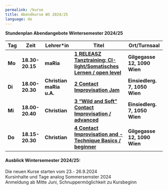```yaml
---
permalink: /kurse
title: Abendkurse WS 2024/25
language: de
---
```

**Stundenplan Abendangebote Wintersemester 2024/25**

| Tag    | Zeit            | Lehrer*in                | Titel                                                                       | Ort/Turnsaal                  |
| ------ | --------------- | ------------------------ | --------------------------------------------------------------------------- | ----------------------------- |
| **Mo** | **18.30-20.15** | **maRia**                | **[1 RELEASZ Tanztraining: CI-light/Somatisches Lernen / open level](#mo)** | **Gilgegasse 12, 1090 Wien**  |
| **Di** | **18.00-20.30** | **Christian maRia u.A.** | **[2 Contact Improvisation Jam](#di)**                                      | **Einsiedlerg. 7, 1050 Wien** |
| **Mi** | **18.00-20.40** | **Christian**            | **[3 “Wild and Soft” Contact Improvisation / advanced](#mi)**               | **Einsiedlerg. 7, 1050 Wien** |
| **Do** | **18.15-20.30** | **Christian**            | **[4 Contact Improvisation and -Technique Basics / beginner](#do)**         | **Gilgegasse 12, 1090 Wien**  |

#### Ausblick Wintersemester 2024/25:

Die neuen Kurse starten vom 23.- 26.9.2024\
Kursinhalte und Tage analog Sommersemster 2024\
Anmeldung ab Mitte Juni, Schnuppermöglichkeit zu Kursbeginn
